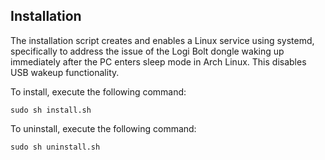 
## Installation
The installation script creates and enables a Linux service using systemd, specifically to address the issue of the Logi Bolt dongle waking up immediately after the PC enters sleep mode in Arch Linux. This disables USB wakeup functionality.

To install, execute the following command: 

```shell
sudo sh install.sh
```

To uninstall, execute the following command: 

```shell
sudo sh uninstall.sh
```

